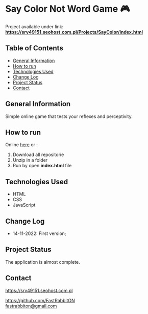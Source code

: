 # Say Color Not Word Game 🎮
Project available under link: \
**https://srv49151.seohost.com.pl/Projects/SayColor/index.html**

## Table of Contents

* [General Information](#general-information)
* [How to run](#how-to-run)
* [Technologies Used](#technologies-used)
* [Change Log](#change-log)
* [Project Status](#project-status)
* [Contact](#contact)

## General Information
Simple online game that tests your reflexes and perceptivity.

## How to run
Online [here](https://srv49151.seohost.com.pl/Projects/SayColor/index.html) or :
 1. Download all repositorie
 2. Unzip in a folder
 3. Run by open **index.html** file

## Technologies Used
- HTML
- CSS
- JavaScript

## Change Log
- 14-11-2022: First version;

## Project Status
The application is almost complete.

## Contact
https://srv49151.seohost.com.pl

https://github.com/FastRabbitON \
fastrabbiton@gmail.com
